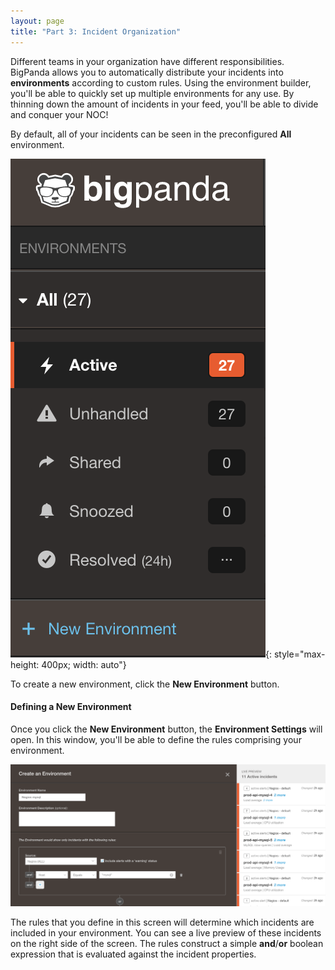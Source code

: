 ```yaml
---
layout: page
title: "Part 3: Incident Organization"
---
```


Different teams in your organization have different responsibilities. BigPanda allows you to automatically distribute your incidents into **environments** according to custom rules. Using the environment builder, you'll be able to quickly set up multiple environments for any use. By thinning down the amount of incidents in your feed, you'll be able to divide and conquer your NOC!

By default, all of your incidents can be seen in the preconfigured **All** environment.

![The Default 'All' Environment](/media/AllEnvironment.png){: style="max-height: 400px; width: auto"}

To create a new environment, click the **New Environment** button.

#### Defining a New Environment

Once you click the **New Environment** button, the **Environment Settings** will open. In this window, you'll be able to define the rules comprising your environment.

![Environment Settings](/media/EnvironmentSettings.png)

The rules that you define in this screen will determine which incidents are included in your environment. You can see a live preview of these incidents on the right side of the screen. The rules construct a simple **and**/**or** boolean expression that is evaluated against the incident properties.

